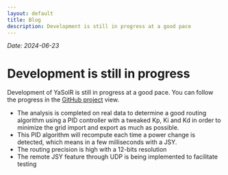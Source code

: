 ```yaml
---
layout: default
title: Blog
description: Development is still in progress at a good pace
---
```


_Date: 2024-06-23_

# Development is still in progress

Development of YaSolR is still in progress at a good pace.
You can follow the progress in the [GitHub project](https://github.com/mathieucarbou/YaSolR-OSS/projects?query=is%3Aopen) view.

- The analysis is completed on real data to determine a good routing algorithm using a PID controller with a tweaked Kp, Ki and Kd in order to minimize the grid import and export as much as possible.
- This PID algorithm will recompute each time a power change is detected, which means in a few milliseconds with a JSY.
- The routing precision is high with a 12-bits resolution
- The remote JSY feature through UDP is being implemented to facilitate testing
